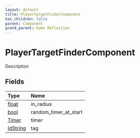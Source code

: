 ```yaml
---
layout: default
title: PlayerTargetFinderComponent
has_children: false
parent: Component
grand_parent: Game Reflection
---
```

# PlayerTargetFinderComponent
Description 

## Fields
| Type | Name |
|:-------------|:--------------|
| [float](/game-reflection/components/float.md) | in_radius |
| [bool](/game-reflection/components/bool.md) | random_timer_at_start |
| [Timer](/game-reflection/classes/timer.md) | timer |
| [IdString](/game-reflection/components/id_string.md) | tag |
